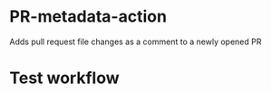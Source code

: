 # PR-metadata-action
Adds pull request file changes as a comment to a newly opened PR

# Test workflow
